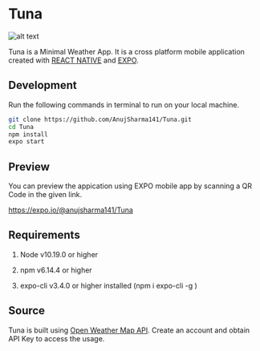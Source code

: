 # Tuna

![alt text](https://i.ibb.co/zxQ9ZBd/Untitled-2-Recovered.png)

Tuna is a Minimal Weather App. It is a cross platform mobile application created with [REACT NATIVE](https://reactnative.dev/) and [EXPO](https://expo.io/).

## Development

Run the following commands in terminal to run on your local machine.

```bash 
git clone https://github.com/AnujSharma141/Tuna.git
cd Tuna
npm install
expo start
```
## Preview
 
 You can preview the appication using EXPO mobile app by scanning a QR Code in the given link.
 
 https://expo.io/@anujsharma141/Tuna


## Requirements

1. Node v10.19.0 or higher 

2. npm v6.14.4 or higher
 
3. expo-cli v3.4.0 or higher installed (npm i expo-cli -g )


## Source

Tuna is built using [Open Weather Map API](https://openweathermap.org/). Create an account and obtain API Key to access the usage. 
